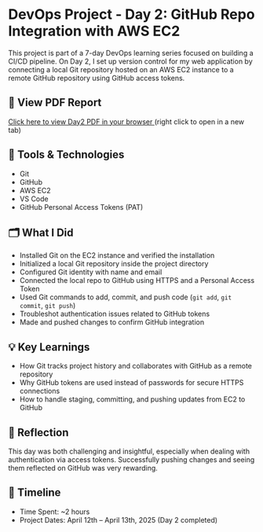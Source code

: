 # DevOps Project - Day 2: GitHub Repo Integration with AWS EC2

This project is part of a 7-day DevOps learning series focused on building a CI/CD pipeline. On Day 2, I set up version control for my web application by connecting a local Git repository hosted on an AWS EC2 instance to a remote GitHub repository using GitHub access tokens.

## 📄 View PDF Report

<a href="https://docs.google.com/viewer?url=https://raw.githubusercontent.com/Kalukwo/nextwork-cicd-project-documentation/day2/day2.pdf" target="_blank" rel="noopener noreferrer">
  Click here to view Day2 PDF in your browser
</a> (right click to open in a new tab)

## 🔧 Tools & Technologies

- Git
- GitHub
- AWS EC2
- VS Code
- GitHub Personal Access Tokens (PAT)

## 🗂️ What I Did

- Installed Git on the EC2 instance and verified the installation
- Initialized a local Git repository inside the project directory
- Configured Git identity with name and email
- Connected the local repo to GitHub using HTTPS and a Personal Access Token
- Used Git commands to add, commit, and push code (`git add`, `git commit`, `git push`)
- Troubleshot authentication issues related to GitHub tokens
- Made and pushed changes to confirm GitHub integration

## 💡 Key Learnings

- How Git tracks project history and collaborates with GitHub as a remote repository
- Why GitHub tokens are used instead of passwords for secure HTTPS connections
- How to handle staging, committing, and pushing updates from EC2 to GitHub

## 🧠 Reflection

This day was both challenging and insightful, especially when dealing with authentication via access tokens. Successfully pushing changes and seeing them reflected on GitHub was very rewarding.

## 📅 Timeline

- Time Spent: ~2 hours
- Project Dates: April 12th – April 13th, 2025 (Day 2 completed)
